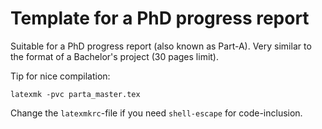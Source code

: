 # Template for a PhD progress report

Suitable for a PhD progress report (also known as Part-A). Very similar to the
format of a Bachelor's project (30 pages limit).

Tip for nice compilation:
```
latexmk -pvc parta_master.tex
```

Change the `latexmkrc`-file if you need `shell-escape` for code-inclusion.
